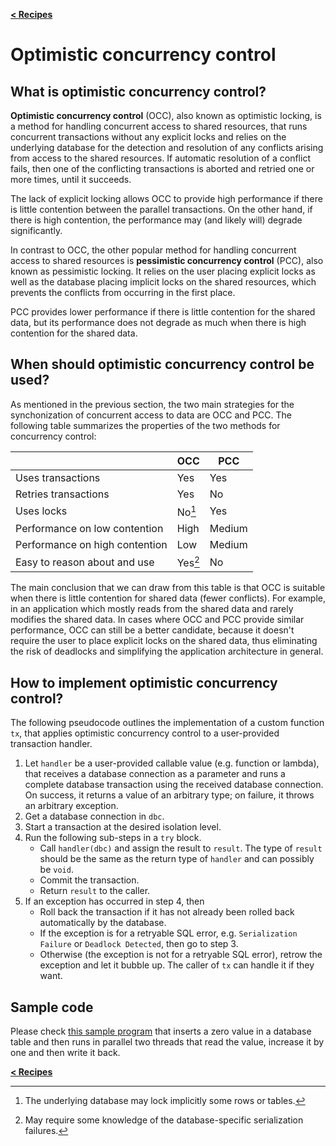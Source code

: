 [**\< Recipes**](/docs/recipes.md)

# Optimistic concurrency control

## What is optimistic concurrency control?

**Optimistic concurrency control** (OCC), also known as optimistic locking, is a method for handling concurrent access to shared resources, that runs concurrent transactions without any explicit locks and relies on the underlying database for the detection and resolution of any conflicts arising from access to the shared resources. If automatic resolution of a conflict fails, then one of the conflicting transactions is aborted and retried one or more times, until it succeeds.

The lack of explicit locking allows OCC to provide high performance if there is little contention between the parallel transactions. On the other hand, if  there is high contention, the performance may (and likely will) degrade significantly.

In contrast to OCC, the other popular method for handling concurrent access to shared resources is **pessimistic concurrency control** (PCC), also known as pessimistic locking. It relies on the user placing explicit locks as well as the database placing implicit locks on the shared resources, which prevents the conflicts from occurring in the first place.

PCC provides lower performance if there is little contention for the shared data, but its performance does not degrade as much when there is high contention for the shared data.

## When should optimistic concurrency control be used?

As mentioned in the previous section, the two main strategies for the synchonization of concurrent access to data are OCC and PCC. The following table summarizes the properties of the two methods for concurrency control:

|                                | OCC     | PCC    |
|--------------------------------|---------|--------|
| Uses transactions              | Yes     | Yes    |
| Retries transactions           | Yes     | No     |
| Uses locks                     | No[^1]  | Yes    |
| Performance on low contention  | High    | Medium |
| Performance on high contention | Low     | Medium |
| Easy to reason about and use   | Yes[^2] | No     |

[^1]: The underlying database may lock implicitly some rows or tables.
[^2]: May require some knowledge of the database-specific serialization failures.

The main conclusion that we can draw from this table is that OCC is suitable when there is little contention for shared data (fewer conflicts). For example, in an application which mostly reads from the shared data and rarely modifies the shared data. In cases where OCC and PCC provide similar performance, OCC can still be a better candidate, because it doesn't require the user to place explicit locks on the shared data, thus eliminating the risk of deadlocks and simplifying the application architecture in general.

## How to implement optimistic concurrency control?

The following pseudocode outlines the implementation of a custom function `tx`, that applies optimistic concurrency control to a user-provided transaction handler.

1. Let `handler` be a user-provided callable value (e.g. function or lambda), that receives a database connection as a parameter and runs a complete database transaction using the received database connection. On success, it returns a value of an arbitrary type; on failure, it throws an arbitrary exception.
2. Get a database connection in `dbc`.
3. Start a transaction at the desired isolation level.
4. Run the following sub-steps in a `try` block.
   - Call `handler(dbc)` and assign the result to `result`. The type of `result` should be the same as the return type of `handler` and can possibly be `void`.
   - Commit the transaction.
   - Return `result` to the caller.
5. If an exception has occurred in step 4, then
   - Roll back the transaction if it has not already been rolled back automatically by the database.
   - If the exception is for a retryable SQL error, e.g. `Serialization Failure` or `Deadlock Detected`, then go to step 3.
   - Otherwise (the exception is not for a retryable SQL error), retrow the exception and let it bubble up. The caller of `tx` can handle it if they want.

## Sample code

Please check [this sample program](/tests/postgresql/recipes/optimistic_concurrency_control.cpp) that inserts a zero value in a database table and then runs in parallel two threads that read the value, increase it by one and then write it back.

[**\< Recipes**](/docs/recipes.md)
